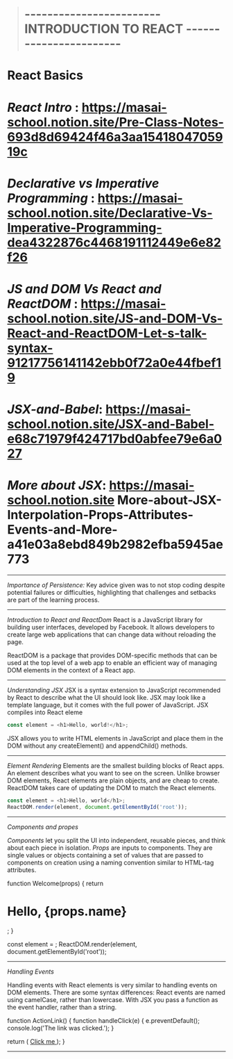 ># ------------------------ INTRODUCTION TO REACT -----------------------

# React Basics

# *React Intro* : https://masai-school.notion.site/Pre-Class-Notes-693d8d69424f46a3aa1541804705919c
# *Declarative vs Imperative Programming* :  https://masai-school.notion.site/Declarative-Vs-Imperative-Programming-dea4322876c4468191112449e6e82f26
# *JS and DOM Vs React and ReactDOM* : https://masai-school.notion.site/JS-and-DOM-Vs-React-and-ReactDOM-Let-s-talk-syntax-91217756141142ebb0f72a0e44fbef19
# *JSX-and-Babel*: https://masai-school.notion.site/JSX-and-Babel-e68c71979f424717bd0abfee79e6a027
# *More about JSX*: https://masai-school.notion.site More-about-JSX-Interpolation-Props-Attributes-Events-and-More-a41e03a8ebd849b2982efba5945ae773
-------------------------------------------------------------------------------------------------------

*Importance of Persistence:*
Key advice given was to not stop coding despite potential failures or difficulties, highlighting that challenges and setbacks are part of the learning process.


-------------------------------------------------------------------------------------------
*Introduction to React and ReactDom*
React is a JavaScript library for building user interfaces, developed by Facebook. It allows developers to create large web applications that can change data without reloading the page. 

ReactDOM is a package that provides DOM-specific methods that can be used at the top level of a web app to enable an efficient way of managing DOM elements in the context of a React app.

-------------------------------------------------------------------------------------------

*Understanding JSX*
JSX is a syntax extension to JavaScript recommended by React to describe what the UI should look like. JSX may look like a template language, but it comes with the full power of JavaScript. JSX compiles into React eleme

```javascript
const element = <h1>Hello, world!</h1>;
```

JSX allows you to write HTML elements in JavaScript and place them in the DOM without any createElement() and appendChild() methods.

-------------------------------------------------------------------------------------------

*Element Rendering*
Elements are the smallest building blocks of React apps. An element describes what you want to see on the screen. Unlike browser DOM elements, React elements are plain objects, and are cheap to create. ReactDOM takes care of updating the DOM to match the React elements.

```javascript
const element = <h1>Hello, world</h1>;
ReactDOM.render(element, document.getElementById('root'));
```

-------------------------------------------------------------------------------------------

*Components and propes*

*Components* let you split the UI into independent, reusable pieces, and think about each piece in isolation. 
*Props* are inputs to components. They are single values or objects containing a set of values that are passed to components on creation using a naming convention similar to HTML-tag attributes.


function Welcome(props) {
  return <h1>Hello, {props.name}</h1>;
}

const element = <Welcome name="Susheel" />;
ReactDOM.render(element, document.getElementById('root'));

-------------------------------------------------------------------------------------------

*Handling Events*

Handling events with React elements is very similar to handling events on DOM elements. There are some syntax differences: React events are named using camelCase, rather than lowercase. With JSX you pass a function as the event handler, rather than a string.

function ActionLink() {
  function handleClick(e) {
    e.preventDefault();
    console.log('The link was clicked.');
  }

  return (
    <a href="#" onClick={handleClick}>
      Click me
    </a>
  );
}

-------------------------------------------------------------------------------------------

